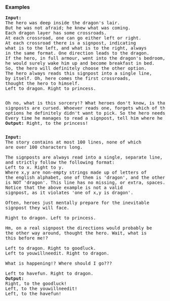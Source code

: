<h3>Examples</h3>
<pre><strong>Input:</strong>
The hero was deep inside the dragon's lair.
But he was not afraid; he knew what was coming.
Each dragon layer has some crossroads.
At each crossroad, one can go either left or right.
At each crossroad there is a signpost, indicating
what is to the left, and what is to the right, always
in the same format. One direction leads to the dragon.
If the hero, in full armour, went into the dragon's bedroom,
he would surely wake him up and become breakfast in bed.
So, the hero will definitely choose the other option.
The hero always reads this signpost into a single line,
by itself. Oh, here comes the first crossroads, 
thought the hero to himself.
Left to dragon. Right to princess.

Oh no, what is this sorcery!?
What heroes don't know, is that the signposts are cursed.
Whoever reads one, forgets which of the two options he 
definitely didn't want to pick. So the hero needs your help -
Every time he manages to read a signpost, tell him where he needs to go.
<strong>Output:</strong>
Right, to the princess!
</pre>
<pre><strong>Input:</strong>
The story contains at most 100 lines, none of which
are over 100 characters long.

The signposts are always read into a single, separate line,
and strictly follow the following format:
Left to x. Right to y.
Where x,y are non-empty strings made up of letters of
the english alphabet, one of them is 'dragon', and the other
is NOT 'dragon'. This line has no missing, or extra, spaces.
Notice that the above example is not a valid
signpost, as it violates 'one of x,y is dragon'.

Often, heroes just mentally prepare for the inevitable
signpost they will face.

Right to dragon. Left to princess.

Hm, on a real signpost the directions would probably be
the other way around, thought the hero. Wait, what is 
this before me!?

Left to dragon. Right to goodluck.
Left to youwillneedit. Right to dragon.

What is happening!? Where should I go???

Left to havefun. Right to dragon.
<strong>Output:</strong>
Right, to the goodluck!
Left, to the youwillneedit!
Left, to the havefun!
</pre>